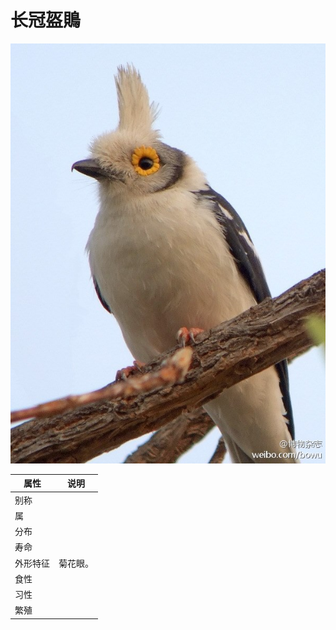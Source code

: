 # 长冠盔鵙

![](01.jpg)

|属性|说明|
| ---- | ---- |
| 别称||
| 属||
| 分布||
| 寿命||
| 外形特征| 菊花眼。|
| 食性||
| 习性||
| 繁殖||

